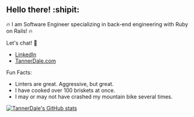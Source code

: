 ## Hello there!  :shipit:

:fire: I am Software Engineer specializing in back-end engineering with Ruby on Rails! :fire:

Let's chat! :wave:
- [LinkedIn](https://www.linkedin.com/in/tannerdale/)
- [TannerDale.com](https://www.tannerdale.com)

Fun Facts: 
- Linters are great. Aggressive, but great.
- I have cooked over 100 briskets at once.
- I may or may not have crashed my mountain bike several times.

[![TannerDale's GitHub stats](https://github-readme-stats.vercel.app/api?username=TannerDale&theme=great-gatsby)](https://github.com/anuraghazra/github-readme-stats)

<!--
**TannerDale/TannerDale** is a ✨ _special_ ✨ repository because its `README.md` (this file) appears on your GitHub profile.

Here are some ideas to get you started:
- :bangbang: Ruby on Rails software developer specializing in back-end engineering
- :school: Completing an education from the Turing School of Software and Design
- 🌱 I’m currently learning ...
- 👯 I’m looking to collaborate on ...
- 🤔 I’m looking for help with ...
- 💬 Ask me about ...
- 📫 How to reach me: ...
- 😄 Pronouns: ...
- ⚡ Fun fact: ...
-->

